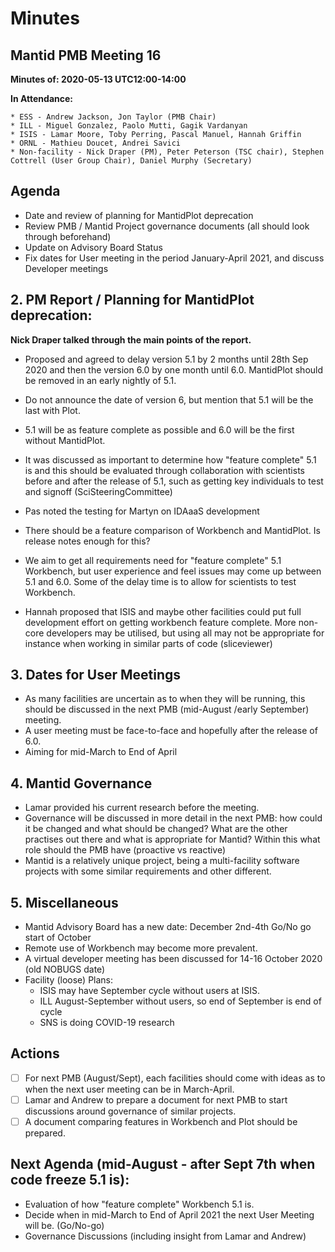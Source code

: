 # Minutes

## Mantid PMB Meeting 16

**Minutes of: 2020-05-13 UTC12:00-14:00**

**In Attendance:**

```
* ESS - Andrew Jackson, Jon Taylor (PMB Chair)
* ILL - Miguel Gonzalez, Paolo Mutti, Gagik Vardanyan
* ISIS - Lamar Moore, Toby Perring, Pascal Manuel, Hannah Griffin
* ORNL - Mathieu Doucet, Andrei Savici
* Non-facility - Nick Draper (PM), Peter Peterson (TSC chair), Stephen Cottrell (User Group Chair), Daniel Murphy (Secretary)
```

## Agenda

- Date and review of planning for MantidPlot deprecation
- Review PMB / Mantid Project governance documents (all should look through beforehand)
- Update on Advisory Board Status
- Fix dates for User meeting in the period January-April 2021, and discuss Developer meetings


## 2. PM Report / Planning for MantidPlot deprecation:
**Nick Draper talked through the main points of the report.**

- Proposed and agreed to delay version 5.1 by 2 months until 28th Sep 2020 and then the version 6.0 by one month until 6.0. MantidPlot should be removed in an early nightly of 5.1.
- Do not announce the date of version 6, but mention that 5.1 will be the last with Plot.

- 5.1 will be as feature complete as possible and 6.0 will be the first without MantidPlot.
- It was discussed as important to determine how "feature complete" 5.1 is and this should be evaluated through collaboration with scientists before and after the release of 5.1, such as getting key individuals to test and signoff (SciSteeringCommittee)
- Pas noted the testing for Martyn on IDAaaS development

- There should be a feature comparison of Workbench and MantidPlot. Is release notes enough for this?
- We aim to get all requirements need for "feature complete" 5.1 Workbench, but user experience and feel issues may come up between 5.1 and 6.0. Some of the delay time is to allow for scientists to test Workbench.

- Hannah proposed that ISIS and maybe other facilities could put full development effort on getting workbench feature complete. More non-core developers may be utilised, but using all may not be appropriate for instance when working in similar parts of code (sliceviewer)

## 3. Dates for User Meetings

- As many facilities are uncertain as to when they will be running, this should be discussed in the next PMB (mid-August /early September) meeting.
- A user meeting must be face-to-face and hopefully after the release of 6.0.
- Aiming for mid-March to End of April

## 4. Mantid Governance

- Lamar provided his current research before the meeting. 
- Governance will be discussed in more detail in the next PMB: how could it be changed and what should be changed? What are the other practises out there and what is appropriate for Mantid? Within this what role should the PMB have (proactive vs reactive)
- Mantid is a relatively unique project, being a multi-facility software projects with some similar requirements and other different.

## 5. Miscellaneous

- Mantid Advisory Board has a new date: December 2nd-4th Go/No go start of October 
- Remote use of Workbench may become more prevalent.
- A virtual developer meeting has been discussed for 14-16 October 2020 (old NOBUGS date)
- Facility (loose) Plans: 
    - ISIS may have September cycle without users at ISIS.
    - ILL August-September without users, so end of September is end of cycle
    - SNS is doing COVID-19 research

## Actions
- [ ] For next PMB (August/Sept), each facilities should come with ideas as to when the next user meeting can be in March-April.
- [ ] Lamar and Andrew to prepare a document for next PMB to start discussions around governance of similar projects.
- [ ] A document comparing features in Workbench and Plot should be prepared.

## Next Agenda (mid-August - after Sept 7th when code freeze 5.1 is):

- Evaluation of how "feature complete" Workbench 5.1 is.
- Decide when in mid-March to End of April 2021 the next User Meeting will be. (Go/No-go)
- Governance Discussions (including insight from Lamar and Andrew)
